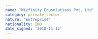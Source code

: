 ```yaml
---
name: "Wizfinity Edusolutions Pvt. Ltd"
category: private_sector
nature: "Entreprise"
nationality: IND
date_signed: '2018-11-12'
---
```

    